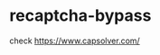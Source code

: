 # recaptcha-bypass
check https://www.capsolver.com/ 



















                                                             